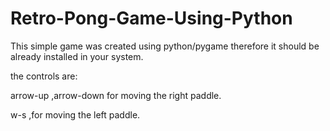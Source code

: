 # Retro-Pong-Game-Using-Python
This simple game was created using python/pygame therefore it should be
already installed in your system.


the controls are:


arrow-up ,arrow-down for moving the right paddle.

w-s ,for moving the left paddle.

